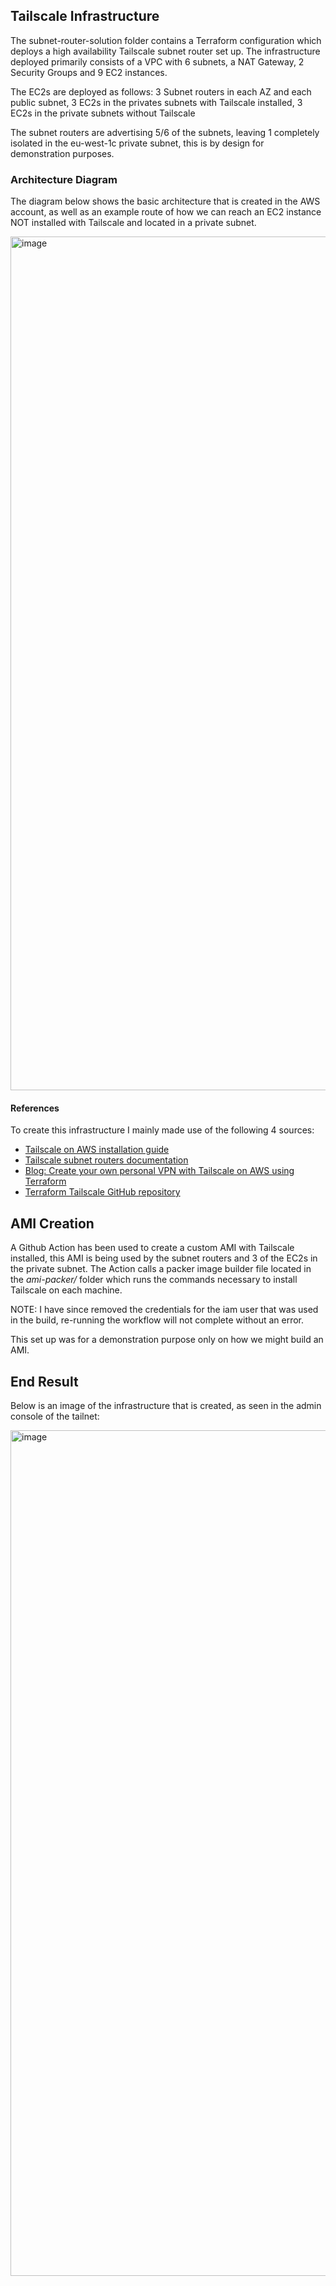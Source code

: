 ## Tailscale Infrastructure

The subnet-router-solution folder contains a Terraform configuration which deploys a high availability Tailscale subnet router set up.
The infrastructure deployed primarily consists of a VPC with 6 subnets, a NAT Gateway, 2 Security Groups and 9 EC2 instances.

The EC2s are deployed as follows:
3 Subnet routers in each AZ and each public subnet, 3 EC2s in the privates subnets with Tailscale installed, 3 EC2s in the private subnets without Tailscale

The subnet routers are advertising 5/6 of the subnets, leaving 1 completely isolated in the eu-west-1c private subnet, this is by design for demonstration purposes.

### Architecture Diagram

The diagram below shows the basic architecture that is created in the AWS account, as well as an example route of how we can reach an EC2 instance NOT installed with Tailscale
and located in a private subnet.

<img width="1849" height="1366" alt="image" src="https://github.com/user-attachments/assets/c4116470-ed39-4a26-99e6-4433aa466b42" />





#### References
To create this infrastructure I mainly made use of the following 4 sources:

- [Tailscale on AWS installation guide](https://tailscale.com/kb/1021/install-aws)  
- [Tailscale subnet routers documentation](https://tailscale.com/kb/1019/subnets)  
- [Blog: Create your own personal VPN with Tailscale on AWS using Terraform](https://ayltai.medium.com/create-your-own-personal-vpn-with-tailscale-on-aws-using-terraform-e54ea2b90ab2)  
- [Terraform Tailscale GitHub repository](https://github.com/ayltai/terraform-tailscale/tree/master)  

## AMI Creation

A Github Action has been used to create a custom AMI with Tailscale installed, this AMI is being used by the subnet routers and 3 of the EC2s in the private subnet.
The Action calls a packer image builder file located in the *ami-packer/* folder which runs the commands necessary to install Tailscale on each machine.

NOTE: I have since removed the credentials for the iam user that was used in the build, re-running the workflow will not complete without an error.

This set up was for a demonstration purpose only on how we might build an AMI.

## End Result
Below is an image of the infrastructure that is created, as seen in the admin console of the tailnet:

<img width="1225" height="1353" alt="image" src="https://github.com/user-attachments/assets/c92a2f04-dfbc-42c7-bb8a-38a1e6647e14" />

